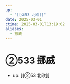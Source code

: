 ```yaml
---
up:
  - "[[②53 北欧]]"
date: 2025-03-01
ctime: 2025-03-01T13:19:02
aliases:
  - 挪威
---
```


# ②533 挪威

- up: [[②53 北欧]]
